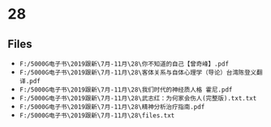 # 28

## Files

- `F:/5000G电子书\2019跟新\7月-11月\28\你不知道的自己【曾奇峰】.pdf`
- `F:/5000G电子书\2019跟新\7月-11月\28\客体关系与自体心理学（导论）台湾陈登义翻译.pdf`
- `F:/5000G电子书\2019跟新\7月-11月\28\我们时代的神经质人格 霍尼.pdf`
- `F:/5000G电子书\2019跟新\7月-11月\28\武志红：为何家会伤人(完整版).txt.txt`
- `F:/5000G电子书\2019跟新\7月-11月\28\精神分析治疗指南.pdf`
- `F:/5000G电子书\2019跟新\7月-11月\28\files.txt`
